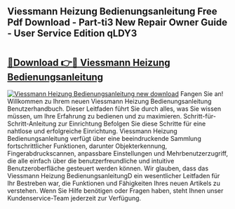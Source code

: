 ## Viessmann Heizung Bedienungsanleitung Free Pdf Download - Part-ti3 New Repair Owner Guide - User Service Edition qLDY3

# <h2><a href="http://df0fw2.blite.top/?on=Viessmann+Heizung+Bedienungsanleitung">🔗Download 👉🔴 Viessmann Heizung Bedienungsanleitung</a></h2>

[![Viessmann Heizung Bedienungsanleitung new download](https://i.imgur.com/lujVjoI.png)](http://df0fw2.blite.top/?on=Viessmann+Heizung+Bedienungsanleitung)
Fangen Sie an! Willkommen zu Ihrem neuen Viessmann Heizung Bedienungsanleitung Benutzerhandbuch. Dieser Leitfaden führt Sie durch alles, was Sie wissen müssen, um Ihre Erfahrung zu bedienen und zu maximieren. Schritt-für-Schritt-Anleitung zur Einrichtung Befolgen Sie diese Schritte für eine nahtlose und erfolgreiche Einrichtung. Viessmann Heizung Bedienungsanleitung verfügt über eine beeindruckende Sammlung fortschrittlicher Funktionen, darunter Objekterkennung, Fingerabdruckscannen, anpassbare Einstellungen und Mehrbenutzerzugriff, die alle einfach über die benutzerfreundliche und intuitive Benutzeroberfläche gesteuert werden können. Wir glauben, dass das Viessmann Heizung BedienungsanleitungD ein wesentlicher Leitfaden für Ihr Bestreben war, die Funktionen und Fähigkeiten Ihres neuen Artikels zu verstehen. Wenn Sie Hilfe benötigen oder Fragen haben, steht Ihnen unser Kundenservice-Team jederzeit zur Verfügung.
